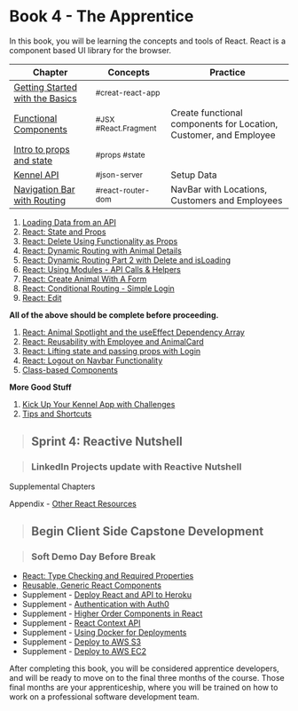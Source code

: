 # Book 4 - The Apprentice

In this book, you will be learning the concepts and tools of React. React is a component based UI library for the browser.

Chapter | Concepts | Practice
--- | --- | ---
[Getting Started with the Basics](./chapters/REACT_BASICS.md) | <sub style="font-size:0.85rem;">#creat-react-app</sub>|
[Functional Components](./chapters/REACT_FUNCTIONAL_COMPONENTS.md) |<sub style="font-size:0.85rem;">#JSX #React.Fragment</sub> | Create functional components for Location, Customer, and Employee
[Intro to props and state](./chapters/INTRO_PROPS_STATE.md) |<sub style="font-size:0.85rem;">#props #state</sub> |
[Kennel API](./chapters/KENNEL_API.md) | <sub style="font-size:0.85rem;">#json-server</sub>| Setup Data
[Navigation Bar with Routing](./chapters/REACT_ROUTING.md) |<sub style="font-size:0.85rem;">#react-router-dom</sub> |NavBar with Locations, Customers and Employees


1. [Loading Data from an API](./chapters/REACT_LOADING_DATA.md)
1. [React: State and Props](./chapters/COMPONENT_STATE_PROPS.md)
1. [React: Delete Using Functionality as Props](./chapters/FUNCTIONS_AS_PROPS.md)
1. [React: Dynamic Routing with Animal Details](./chapters/REACT_DYNAMIC_ROUTING.md)
1. [React: Dynamic Routing Part 2 with Delete and isLoading](./chapters/REACT_DYNAMIC_ROUTING_PART2.md)
1. [React: Using Modules - API Calls & Helpers](./chapters/MODULES.md)
1. [React: Create Animal With A Form](./chapters/REACT_FORMS.md)
1. [React: Conditional Routing - Simple Login](./chapters/REACT_CONDITIONAL_RENDERING.md)
1. [React: Edit](./chapters/REACT_EDIT.md)

**All of the above should be complete before proceeding.**

1. [React: Animal Spotlight and the useEffect Dependency Array](./chapters/REACT_USEEFFECT_DEPS.md)
1. [React: Reusability with Employee and AnimalCard](./chapters/REACT_REUSABLE_COMPONENTS.md)
1. [React: Lifting state and passing props with Login](./chapters/REACT_LIFT_STATE_PASS_PROPS.md)
1. [React: Logout on Navbar Functionality](./chapters/REACT_LOGOUT_NAVBAR.md)
1. [Class-based Components](./chapters/CLASS_BASED_COMPONENTS.md)

**More Good Stuff**

1. [Kick Up Your Kennel App with Challenges](./chapters/ADVANCED_CHALLENGES.md)
1. [Tips and Shortcuts](./chapters/REACT_TIPS.md)

> ## Sprint 4: Reactive Nutshell

> ### LinkedIn Projects update with Reactive Nutshell

Supplemental Chapters


Appendix - [Other React Resources](./chapters/REACT_APPENDIX.md)

> ## **Begin Client Side Capstone Development**

> ### Soft Demo Day Before Break
* [React: Type Checking and Required Properties](./chapters/REACT_TYPE_CHECKING.md)
* [Reusable, Generic React Components](./chapters/REACT_GENERIC_COMPONENTS.md)
* Supplement - [Deploy React and API to Heroku](./chapters/JSON_SERVER_HEROKU.md)
* Supplement - [Authentication with Auth0](https://auth0.com/blog/reactjs-authentication-tutorial/)
* Supplement - [Higher Order Components in React](./chapters/REACT_HOC.md)
* Supplement - [React Context API](./chapters/REACT_CONTEXT_API.md)
* Supplement - [Using Docker for Deployments](./chapters/DOCKER_INTRO.md)
* Supplement - [Deploy to AWS S3](./chapters/AWS_S3.md)
* Supplement - [Deploy to AWS EC2](./chapters/AWS_EC2.md)

After completing this book, you will be considered apprentice developers, and will be ready to move on to the final three months of the course. Those final months are your apprenticeship, where you will be trained on how to work on a professional software development team.
